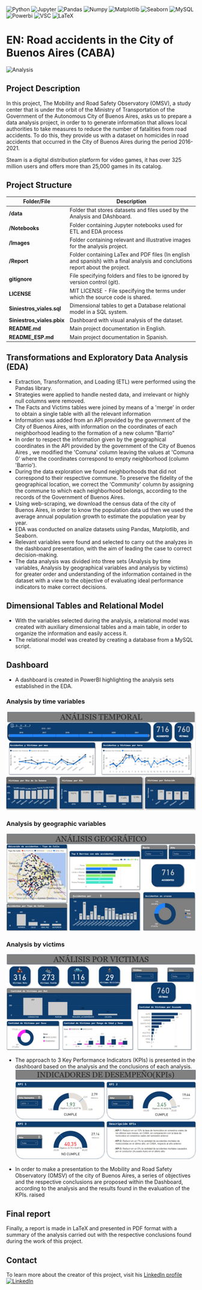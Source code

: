 ![Python](https://img.shields.io/badge/Python-333333?style=flat&logo=python)
![Jupyter](https://img.shields.io/badge/-Jupyter_Notebook-333333?style=flat&logo=jupyter)
![Pandas](https://img.shields.io/badge/-Pandas-333333?style=flat&logo=pandas)
![Numpy](https://img.shields.io/badge/-Numpy-333333?style=flat&logo=numpy)
![Matplotlib](https://img.shields.io/badge/-Matplotlib-333333?style=flat&logo=matplotlib)
![Seaborn](https://img.shields.io/badge/-Seaborn-333333?style=flat&logo=seaborn)
![MySQL](https://img.shields.io/badge/-MySQL-333333?style=flat&logo=mysql)
![Powerbi](https://img.shields.io/badge/-PowerBI-333333?style=flat&logo=powerbi)
![VSC](https://img.shields.io/badge/Visual_Studio_Code-333333?style=flat&logo=visual%20studio%20code&logoColor=white)
![LaTeX](https://img.shields.io/badge/LaTeX-333333?style=flat-square&logo=LaTeX&logoColor=white)

# EN: Road accidents in the City of Buenos Aires (CABA)

![Analysis](images/Siniestros_Viales.gif)

## Project Description

In this project, The Mobility and Road Safety Observatory (OMSV), a study center that is under the orbit of the Ministry of Transportation of the Government of the Autonomous City of Buenos Aires, asks us to prepare a data analysis project, in order to to generate information that allows local authorities to take measures to reduce the number of fatalities from road accidents. To do this, they provide us with a dataset on homicides in road accidents that occurred in the City of Buenos Aires during the period 2016-2021.

Steam is a digital distribution platform for video games, it has over 325 million users and offers more than 25,000 games in its catalog.

## Project Structure 

| Folder/File              | Description                                                                                  |
| ------------------------ | -------------------------------------------------------------------------------------------- |
| **/data**                | Folder that stores datasets and files used by the Analysis and DAshboard.                              |
| **/Notebooks**           | Folder containing Jupyter notebooks used for ETL and EDA process |
| **/Images**              | Folder containing relevant and illustrative images for the analysis project. |
| **/Report**              | Folder containing LaTex and PDF files (In english and spanish) with a final analysis and conclutions report about the project.|
| **gitignore**            | File specifying folders and files to be ignored by version control (git).                      |
| **LICENSE**              | MIT LICENSE - File specifying the terms under which the source code is shared.                 |
| **Siniestros_viales.sql**| Dimensional tables to get a Database relational model in a SQL system.                            |
| **Siniestros_viales.pbix** | Dashboard with visual analysis of the dataset. |
| **README.md**            | Main project documentation in English.                                                         |
| **README_ESP.md**        | Main project documentation in Spanish.                                                         |


## Transformations and Exploratory Data Analysis (EDA)

- Extraction, Transformation, and Loading (ETL) were performed using the Pandas library.
- Strategies were applied to handle nested data, and irrelevant or highly null columns were removed.
- The Facts and Victims tables were joined by means of a 'merge' in order to obtain a single table with all the relevant information
- Information was added from an API provided by the government of the City of Buenos Aires, with information on the coordinates of each neighborhood leading to the formation of a new column "Barrio"
- In order to respect the information given by the geographical coordinates in the API provided by the government of the City of Buenos Aires , we modified the 'Comuna' column leaving the values ​​at 'Comuna 0' where the coordinates correspond to empty neighborhood (column 'Barrio').
- During the data exploration we found neighborhoods that did not correspond to their respective commune. To preserve the fidelity of the geographical location, we correct the 'Community' column by assigning the commune to which each neighborhood belongs, according to the records of the Government of Buenos Aires.
- Using web-scraping, we download the census data of the city of Buenos Aires, in order to know the population data ud then we used the average annual population growth to estimate the population year by year.
- EDA was conducted on analize datasets using Pandas, Matplotlib, and Seaborn.
- Relevant variables were found and selected to carry out the analyzes in the dashboard presentation, with the aim of leading the case to correct decision-making.
- The data analysis was divided into three sets (Analysis by time variables, Analysis by geographical variables and analysis by victims) for greater order and understanding of the information contained in the dataset with a view to the objective of evaluating ideal performance indicators to make correct decisions.

## Dimensional Tables and Relational Model

- With the variables selected during the analysis, a relational model was created with auxiliary dimensional tables and a main table, in order to organize the information and easily access it.
- The relational model was created by creating a database from a MySQL script.

## Dashboard

- A dashboard is created in PowerBI highlighting the analysis sets established in the EDA.

### Analysis by time variables
![Tem](images/Tem_Analysis.jpg)

### Analysis by geographic variables
![Geo](images/Geo_Analysis.jpg)
### Analysis by victims
![Vic](images/Vic_Analysis.jpg)

- The approach to 3 Key Performance Indicators (KPIs) is presented in the dashboard based on the analysis and the conclusions of each analysis.
![Vic](images/KPI.png)

- In order to make a presentation to the Mobility and Road Safety Observatory (OMSV) of the city of Buenos Aires, a series of objectives and the respective conclusions are proposed within the Dashboard, according to the analysis and the results found in the evaluation of the KPIs. raised


## Final report

Finally, a report is made in LaTeX and presented in PDF format with a summary of the analysis carried out with the respective conclusions found during the work of this project.


## Contact 

To learn more about the creator of this project, visit his [LinkedIn profile](https://www.linkedin.com/in/leonardo-cort%C3%A9s-zambrano-13522295/) [![LinkedIn](https://img.shields.io/badge/LinkedIn-blue?style=flat-square&logo=linkedin)](https://www.linkedin.com/in/leonardo-cort%C3%A9s-zambrano-13522295/)


